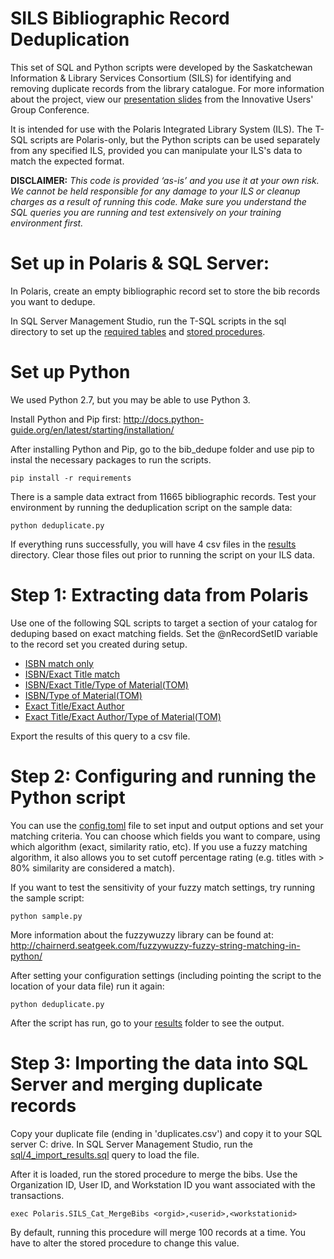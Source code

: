 SILS Bibliographic Record Deduplication
================

This set of SQL and Python scripts were developed by the Saskatchewan Information & Library Services Consortium (SILS) for identifying and removing duplicate records from the library catalogue.  For more information about the project, view our [presentation slides](https://docs.google.com/presentation/d/1vxH5umNJDLWWc8iglmM1Q0tEYe83Zm4pBtMtajL-5-0/edit?usp=sharing) from the Innovative Users' Group Conference.

It is intended for use with the Polaris Integrated Library System (ILS).  The T-SQL scripts are Polaris-only, but the Python scripts can be used separately from any specified ILS, provided you can manipulate your ILS's data to match the expected format.    

**DISCLAIMER:** 
*This code is provided ‘as-is’ and you use it at your own risk.   We cannot be held responsible for any damage to your ILS or cleanup charges as a result of running this code.  Make sure you understand the SQL queries you are running and test extensively on your training environment first.* 

Set up in Polaris & SQL Server:
==============
In Polaris, create an empty bibliographic record set to store the bib records you want to dedupe. 

In SQL Server Management Studio, run the T-SQL scripts in the sql directory to set up the [required tables](sql/1_create_tables.sql) and [stored procedures](sql/2_create_sp.sql). 

Set up Python
==============
We used Python 2.7, but you may be able to use Python 3.

Install Python and Pip first:
http://docs.python-guide.org/en/latest/starting/installation/

After installing Python and Pip, go to the bib_dedupe folder and use pip to instal the necessary packages to run the scripts.

    pip install -r requirements

There is a sample data extract from 11665 bibliographic records.  Test your environment by running the deduplication script on the sample data:

    python deduplicate.py

If everything runs successfully, you will have 4 csv files in the [results](results) directory.  Clear those files out prior to running the script on your ILS data.

Step 1: Extracting data from Polaris
=======================

Use one of the following SQL scripts to target a section of your catalog for deduping based on exact matching fields.  Set the @nRecordSetID variable to the record set you created during setup.
* [ISBN match only](sql/3_isbn_only.sql)
* [ISBN/Exact Title match](sql/3_isbn_title.sql) 
* [ISBN/Exact Title/Type of Material(TOM)](sql/3_isbn_title_tom.sql)
* [ISBN/Type of Material(TOM)](sql/3_isbn_tom.sql)
* [Exact Title/Exact Author](sql/3_title_author.sql)
* [Exact Title/Exact Author/Type of Material(TOM)](sql/3_title_author_tom.sql)

Export the results of this query to a csv file.

Step 2: Configuring and running the Python script
=======================
You can use the [config.toml](config.toml) file to set input and output options and set your matching criteria.  You can choose which fields you want to compare, using which algorithm (exact, similarity ratio, etc).  If you use a fuzzy matching algorithm, it also allows you to set cutoff percentage rating (e.g. titles with > 80% similarity are considered a match).

If you want to test the sensitivity of your fuzzy match settings, try running the sample script:

    python sample.py

More information about the fuzzywuzzy library can be found at: http://chairnerd.seatgeek.com/fuzzywuzzy-fuzzy-string-matching-in-python/

After setting your configuration settings (including pointing the script to the location of your data file) run it again:

    python deduplicate.py

After the script has run, go to your [results](results) folder to see the output.

Step 3: Importing the data into SQL Server and merging duplicate records
===========

Copy your duplicate file (ending in 'duplicates.csv') and copy it to your SQL server C: drive. In SQL Server Management Studio, run the [sql/4_import_results.sql](sql/4_import_results.sql) query to load the file.

After it is loaded, run the stored procedure to merge the bibs.  Use the Organization ID, User ID, and Workstation ID you want associated with the transactions.

    exec Polaris.SILS_Cat_MergeBibs <orgid>,<userid>,<workstationid>

By default, running this procedure will merge 100 records at a time.  You have to alter the stored procedure to change this value.

